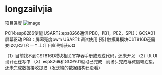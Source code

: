# longzailvjia
项目进度
![image](https://user-images.githubusercontent.com/120173858/218124761-aab34f00-8dd4-46a1-b274-cf00ac4b6a40.png)

PC14:esp8266使能
USART2:eps8266通信
PB0，PB1，PB2，SPI2：GC9A01屏幕驱动
PB3：屏幕亮度pwm
USART1:调试使用
预计触摸屏模块CST816D还需要I2C,RST和一个上升下降沿捕获io口

（1）目前找不到CST816D模块相关寄存器手册或现成代码，还未开发
（2）tft UI设计还在写中
（3）esp8266和GC9A01驱动已完成，前者只完成与微信端连接，还未完成数据接收提取（发送端的数据结构还没看）
